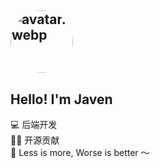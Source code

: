 ## <img src="../../avatar.webp" alt="avatar.webp" style="border-radius: 50%; width: 100px; height: 100px;">

## Hello! I'm Javen

💻 后端开发  
🧑‍💻 开源贡献  
🌈 Less is more, Worse is better ～
